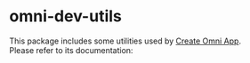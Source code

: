 # omni-dev-utils

This package includes some utilities used by [Create Omni App](https://github.com/Omniroot/create-omni-app).  
Please refer to its documentation:
